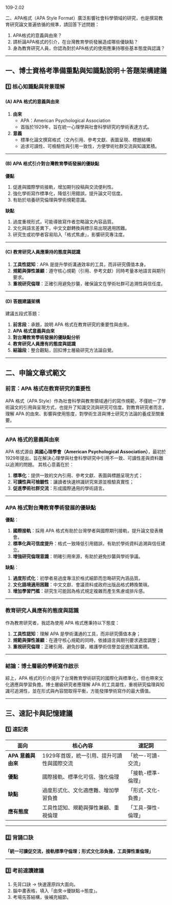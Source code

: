 109-2.02

二、APA格式（APA Style Format）廣泛影響社會科學領域的研究，也是撰寫教育研究論文普遍依循的規準，請回答下述問題：

1. APA格式的意義與由來？
2. 請析論APA格式的引介，在台灣教育學術發展造成哪些優缺點？
3. 身為教育研究人員，你認為對於APA格式的使用應秉持哪些基本態度與認識？

-------------------------

## **一、博士資格考準備重點與知識點說明＋答題架構建議**

### 1️⃣ **核心知識點與背景理解**

#### **(A) APA 格式的意義與由來**

1. **由來**
   - APA：American Psychological Association
   - 首版於1929年，旨在統一心理學與社會科學研究的學術表達方式。
2. **意義**
   - 標準化論文撰寫格式（文內引用、參考文獻、表圖呈現、標題結構）
   - 追求可讀性、可檢驗性與引用一致性，方便學術社群交流與知識累積。

------

#### **(B) APA 格式引介對台灣教育學術發展的優缺點**

**優點**

1. 促進與國際學術接軌，增加期刊投稿與交流便利性。
2. 強化學術寫作標準化，降低引用錯誤，提升論文可信度。
3. 有助於培養研究倫理與學術規範意識。

**缺點**

1. 過度重視形式，可能導致寫作者忽略論文內容品質。
2. 文化與語言差異下，中文文獻轉換與標示易出現適用困難。
3. 研究生或初學者容易陷入「格式焦慮」，影響研究專注度。

------

#### **(C) 教育研究人員應秉持的態度與認識**

1. **工具性認知**：APA 是提升學術溝通效率的工具，而非研究價值本身。
2. **規範與彈性兼顧**：遵守核心規範（引用、參考文獻）同時考量本地語言與期刊要求。
3. **重視研究倫理**：正確引用避免抄襲，確保論文在學術社群可追溯性與信任度。

------

#### **(D) 答題建議架構**

建議五段式答題：

1. **前言段**：承題，說明 APA 格式在教育研究的重要性與由來。
2. **APA 格式意義與由來**
3. **對台灣教育學術發展的優缺點分析**
4. **教育研究人員應有的態度與認識**
5. **結論段**：整合觀點，回扣博士層級研究方法論自覺。

------

## **二、申論文章式範文**

### **前言：APA 格式在教育研究的重要性**

APA 格式（APA Style）作為社會科學與教育領域通行的寫作規範，不僅統一了學術論文的引用與呈現方式，也提升了知識交流與研究可信度。對教育研究者而言，理解 APA 的由來、影響與使用態度，對學術生涯與博士研究方法論的養成至關重要。

------

### **APA 格式的意義與由來**

APA 格式源自 **美國心理學會（American Psychological Association）**，最初於1929年提出，旨在解決心理學與社會科學研究中引用不一致、可讀性差與資料難以追溯的問題。
 其核心意義在於：

1. **標準化**：提供一致的文內引用、參考文獻、表圖與標題呈現方式；
2. **可讀性與可檢驗性**：讓讀者快速辨識研究來源並檢驗真實性；
3. **促進學術社群交流**：形成國際通用的學術語言。

------

### **APA 格式對台灣教育學術發展的優缺點**

**優點**：

1. **國際接軌**：採用 APA 格式有助於台灣學者與國際期刊接軌，提升論文發表機會。
2. **標準化與可信度提升**：格式一致降低引用錯誤，有助於學術資料追溯與信任建立。
3. **增強研究倫理意識**：明確引用來源，有助於避免抄襲與學術爭議。

**缺點**：

1. **過度形式化**：初學者易過度專注於格式細節而忽略研究內涵品質。
2. **文化語境適用困難**：中文文獻、會議資料或政府出版品格式轉換繁瑣。
3. **增加學習門檻**：研究生可能因為格式規定複雜而產生焦慮或排斥感。

------

### **教育研究人員應有的態度與認識**

作為教育研究者，我認為使用 APA 格式應秉持以下態度：

1. **工具性認知**：理解 APA 是學術溝通的工具，而非研究價值本身；
2. **規範與彈性兼顧**：在遵守核心規範的同時，依據語言與期刊要求適度調整；
3. **重視研究倫理**：正確引用、避免抄襲，維護學術信譽並促進知識累積。

------

### **結論：博士層級的學術寫作啟示**

綜上，APA 格式的引介提升了台灣教育學術研究的國際化與標準化，但也帶來文化適應與學習負擔。博士層級研究者應理解 APA 的工具屬性，重視研究倫理與知識可追溯性，並在形式與內容間取得平衡，方能發揮學術寫作的最大價值。

------

## **三、速記卡與記憶建議**

### 1️⃣ 速記表

| **面向**           | **核心內容**                               | **速記詞**         |
| ------------------ | ------------------------------------------ | ------------------ |
| **APA 意義與由來** | 1929年首版，統一引用、提升可讀性與國際交流 | 「統一-可讀-交流」 |
| **優點**           | 國際接軌、標準化可信、強化倫理             | 「接軌-標準-倫理」 |
| **缺點**           | 過度形式化、文化適應難、增加學習負擔       | 「形式-文化-負擔」 |
| **應有態度**       | 工具性認知、規範與彈性兼顧、重視倫理       | 「工具-彈性-倫理」 |

------

### 2️⃣ 背誦口訣

**「統一可讀促交流，接軌標準守倫理；形式文化添負擔，工具彈性重倫理」**

------

### 3️⃣ 考前速讀建議

1. 先背口訣 → 快速還原四大面向。
2. 腦中畫表格，填入「由來→優缺點→態度」。
3. 考場先答結構，後補充細節。